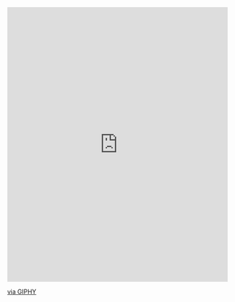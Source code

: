 <div style="width:100%;height:0;padding-bottom:125%;position:relative;"><iframe src="https://giphy.com/embed/gpkstDZ9FGGXK" width="100%" height="100%" style="position:absolute" frameBorder="0" class="giphy-embed" allowFullScreen></iframe></div><p><a href="https://giphy.com/gifs/aliens-abduction-alien-gif-gpkstDZ9FGGXK">via GIPHY</a></p>
